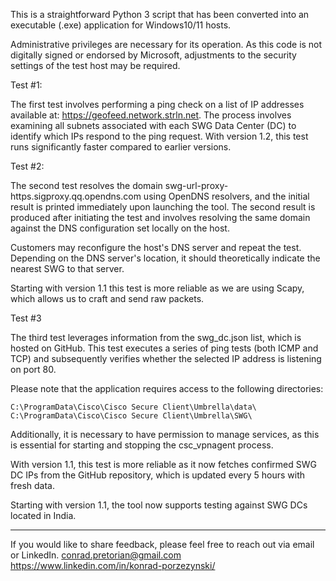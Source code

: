 This is a straightforward Python 3 script that has been converted into an executable (.exe) application for Windows10/11 hosts.

Administrative privileges are necessary for its operation. As this code is not digitally signed or endorsed by Microsoft, 
adjustments to the security settings of the test host may be required.



Test #1:

The first test involves performing a ping check on a list of IP addresses available at: https://geofeed.network.strln.net. 
The process involves examining all subnets associated with each SWG Data Center (DC) to identify which IPs respond to the ping request.
With version 1.2, this test runs significantly faster compared to earlier versions.

Test #2:

The second test resolves the domain swg-url-proxy-https.sigproxy.qq.opendns.com using OpenDNS resolvers, 
and the initial result is printed immediately upon launching the tool. The second result is produced after initiating the test and involves resolving the same domain against the DNS configuration set locally on the host.

Customers may reconfigure the host's DNS server and repeat the test. Depending on the DNS server's location, 
it should theoretically indicate the nearest SWG to that server.

Starting with version 1.1 this test is more reliable as we are using Scapy, which allows us to craft and send raw packets.

Test #3

The third test leverages information from the swg_dc.json list, which is hosted on GitHub. This test executes a series of ping tests (both ICMP and TCP) and subsequently verifies whether the selected IP address is listening on port 80.

Please note that the application requires access to the following directories:

    C:\ProgramData\Cisco\Cisco Secure Client\Umbrella\data\
    C:\ProgramData\Cisco\Cisco Secure Client\Umbrella\SWG\

Additionally, it is necessary to have permission to manage services, as this is essential for starting and stopping the csc_vpnagent process.

With version 1.1, this test is more reliable as it now fetches confirmed SWG DC IPs from the GitHub repository, which is updated every 5 hours with fresh data.

Starting with version 1.1, the tool now supports testing against SWG DCs located in India.

--------------------------------------------------------------------------------------------

If you would like to share feedback, please feel free to reach out via email or LinkedIn.
conrad.pretorian@gmail.com
https://www.linkedin.com/in/konrad-porzezynski/
